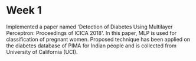 # Week 1

Implemented a paper named 'Detection of Diabetes Using Multilayer Perceptron: Proceedings of ICICA 2018'. In this paper, MLP is used for classification of pregnant women. Proposed technique has been applied on the diabetes database of
PIMA for Indian people and is collected from University of California (UCI).
